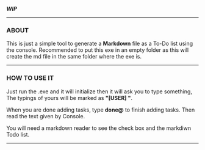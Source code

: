 ***WIP***

***

### ABOUT

This is just a simple tool to generate a **Markdown** file as a To-Do list using the console.
Recommended to put this exe in an empty folder as this will create the md file in the same folder where the exe is.
***

### HOW TO USE IT

Just run the .exe and it will initialize then it will ask you to type something, The typings of yours will be marked as **"[USER] "**.

When you are done adding tasks, type **done@** to finish adding tasks. Then read the text given by Console.

You will need a markdown reader to see the check box and the markdiwn Todo list. 
***
